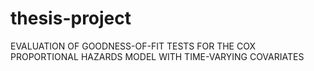 # thesis-project
EVALUATION OF GOODNESS-OF-FIT TESTS FOR THE COX PROPORTIONAL HAZARDS MODEL WITH TIME-VARYING COVARIATES
